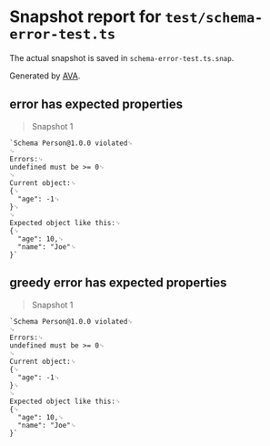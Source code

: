 # Snapshot report for `test/schema-error-test.ts`

The actual snapshot is saved in `schema-error-test.ts.snap`.

Generated by [AVA](https://ava.li).

## error has expected properties

> Snapshot 1

    `Schema Person@1.0.0 violated␊
    ␊
    Errors:␊
    undefined must be >= 0␊
    ␊
    Current object:␊
    {␊
      "age": -1␊
    }␊
    ␊
    Expected object like this:␊
    {␊
      "age": 10,␊
      "name": "Joe"␊
    }`

## greedy error has expected properties

> Snapshot 1

    `Schema Person@1.0.0 violated␊
    ␊
    Errors:␊
    undefined must be >= 0␊
    ␊
    Current object:␊
    {␊
      "age": -1␊
    }␊
    ␊
    Expected object like this:␊
    {␊
      "age": 10,␊
      "name": "Joe"␊
    }`
